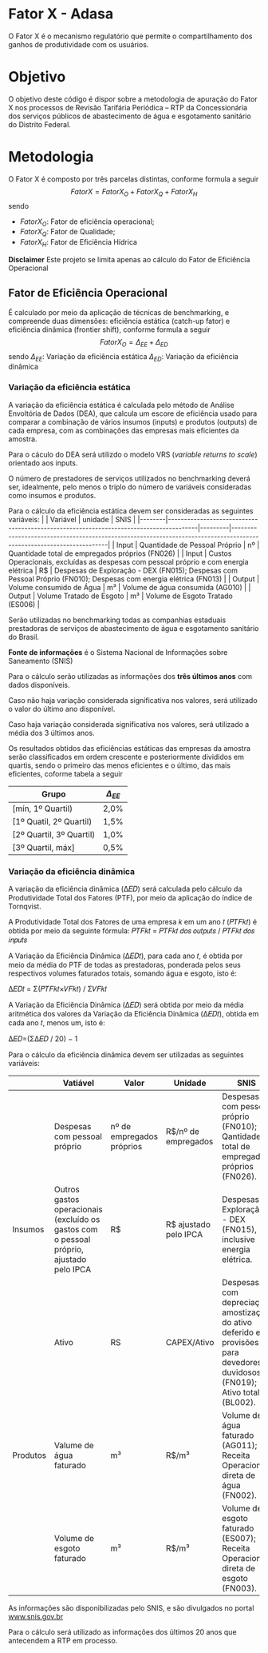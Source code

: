 # Fator X - Adasa

O Fator X é o mecanismo regulatório que permite o compartilhamento dos ganhos de produtividade com os usuários.

# Objetivo

O objetivo deste código é dispor sobre a metodologia de apuração do Fator X nos processos de Revisão Tarifária Periódica – RTP da Concessionária dos serviços públicos de abastecimento de água e esgotamento sanitário do Distrito Federal.

# Metodologia

O Fator X é composto por três parcelas distintas, conforme formula a seguir
$$ Fator X = Fator X_O + Fator X_Q + Fator X_H$$ 
sendo
* $Fator X_O$: Fator de eficiência operacional;
* $Fator X_Q$: Fator de Qualidade;
* $Fator X_H$: Fator de Eficiência Hídrica

**Disclaimer**
Este projeto se limita apenas ao cálculo do Fator de Eficiência Operacional 

## Fator de Eficiência Operacional

É calculado por meio da aplicação de técnicas de benchmarking, e compreende duas dimensões: eficiência estática (catch-up fator) e eficiência dinâmica (frontier shift), conforme formula a seguir
$$ Fator X_O = \Delta_{EE} + \Delta_{ED} $$
sendo
$\Delta_{EE}:$ Variação da eficiência estática
$\Delta_{ED}:$ Variação da eficiência dinâmica

### Variação da eficiência estática

A variação da eficiência estática é calculada pelo método de Análise Envoltória de Dados (DEA), que calcula um escore de eficiência usado para comparar a combinação de vários insumos (inputs) e produtos (outputs) de cada empresa, com as combinações das empresas mais eficientes da amostra.

Para o cáculo do DEA será utilizdo o modelo VRS (*variable returns to scale*) orientado aos inputs. 

O número de prestadores de serviços utilizados no benchmarking deverá ser, idealmente, pelo menos o triplo do número de variáveis consideradas como insumos e produtos.

Para o cálculo da eficiência estática devem ser consideradas as seguintes variáveis:
|        | Variável                                                                              | unidade | SNIS                                                                                                                |
|--------|---------------------------------------------------------------------------------------|---------|---------------------------------------------------------------------------------------------------------------------|
| Input  | Quantidade de Pessoal Próprio                                                         | nº      | Quantidade total de empregados próprios (FN026)                                                                     |
| Input  | Custos Operacionais, excluídas as despesas com pessoal próprio e com energia elétrica | R$      | Despesas de Exploração - DEX (FN015);  Despesas com Pessoal Próprio (FN010);  Despesas com energia elétrica (FN013) |
| Output | Volume consumido de Água                                                              | m³      | Volume de água consumida (AG010)                                                                                    |
| Output | Volume Tratado de Esgoto                                                              | m³      | Volume de Esgoto Tratado (ES006)                                                                                    |

Serão utilizadas no benchmarking todas as companhias estaduais prestadoras de serviços de abastecimento de água e esgotamento sanitário do Brasil.

**Fonte de informações** é o Sistema Nacional de Informações sobre Saneamento (SNIS)

Para o cálculo serão utilizadas as informações dos **três últimos anos** com dados disponíveis.

Caso não haja variação considerada significativa nos valores, será utilizado o valor do último ano disponível.

Caso haja variação considerada significativa nos valores, será utilizado a média dos 3 últimos anos.

Os resultados obtidos das eficiências estáticas das empresas da amostra serão classificados em ordem crescente e posteriormente divididos em quartis, sendo o primeiro das menos eficientes e o último, das mais eficientes, coforme tabela a seguir

| Grupo                    | $\Delta_{EE}$ |
|--------------------------|---------------|
| [mín, 1º Quartil)        | 2,0%          |
| [1º Quatil, 2º Quartil)  | 1,5%          |
| [2º Quartil, 3º Quartil) | 1,0%          |
| [3º Quartil, máx]        | 0,5%          |

### Variação da eficiência dinâmica

A variação da eficiência dinâmica (Δ𝐸𝐷) será calculada pelo cálculo da Produtividade Total dos Fatores (PTF), por meio da aplicação do índice de Tornqvist.

A Produtividade Total dos Fatores de uma empresa 𝑘 em um ano 𝑡 (𝑃𝑇𝐹𝑘𝑡) é obtida por meio da seguinte fórmula:
𝑃𝑇𝐹𝑘𝑡 = 𝑃𝑇𝐹𝑘𝑡 𝑑𝑜𝑠 𝑜𝑢𝑡𝑝𝑢𝑡𝑠 / 𝑃𝑇𝐹𝑘𝑡 𝑑𝑜𝑠 𝑖𝑛𝑝𝑢𝑡𝑠

A Variação da Eficiência Dinâmica (Δ𝐸𝐷𝑡), para cada ano 𝑡, é obtida por meio da média do PTF de todas as prestadoras, ponderada pelos seus respectivos volumes faturados totais, somando água e esgoto, isto é:

Δ𝐸𝐷𝑡 = Σ(𝑃𝑇𝐹𝑘𝑡×𝑉𝐹𝑘𝑡) / Σ𝑉𝐹𝑘𝑡

A Variação da Eficiência Dinâmica (Δ𝐸𝐷) será obtida por meio da média aritmética dos valores da Variação da Eficiência Dinâmica (Δ𝐸𝐷𝑡), obtida em cada ano 𝑡, menos um, isto é:

Δ𝐸𝐷=(ΣΔ𝐸𝐷 / 20) − 1

Para o cálculo da eficiência dinâmica devem ser utilizadas as seguintes variáveis:

|          | Vatiável                                                                                 | Valor                     | Unidade               | SNIS                                                                                                                       |
|----------|------------------------------------------------------------------------------------------|---------------------------|-----------------------|----------------------------------------------------------------------------------------------------------------------------|
|          | Despesas com pessoal próprio                                                             | nº de empregados próprios | R$/nº de empregados   | Despesas com pessoal próprio (FN010); Qantidade total de empregados próprios (FN026).                                      |
|  Insumos | Outros gastos operacionais (excluído os gastos com o pessoal próprio, ajustado pelo IPCA | R$                        | R$ ajustado pelo IPCA | Despesas de Exploração - DEX (FN015), inclusive energia elétrica.                                                          |
|          | Ativo                                                                                    | RS                        | CAPEX/Ativo           | Despesas com depreciação, amostização do ativo deferido e provisões para devedores duvidosos (FN019); Ativo total (BL002). |
| Produtos | Valume de água faturado                                                                  | m³                        | R$/m³                 | Volume de água faturado (AG011); Receita Operacional direta de água (FN002).                                               |
|          | Volume de esgoto faturado                                                                | m³                        | R$/m³                 | Volume de esgoto faturado (ES007); Receita Operacional direta de esgoto (FN003).                                           |


As informações são disponibilizadas pelo SNIS, e são divulgados no portal
www.snis.gov.br

Para o cálculo será utilizado as informações dos últimos 20 anos que antecendem a RTP em processo.
